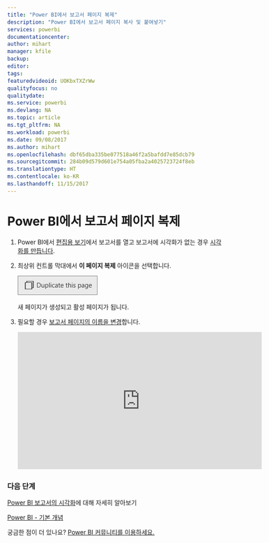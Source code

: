 ```yaml
---
title: "Power BI에서 보고서 페이지 복제"
description: "Power BI에서 보고서 페이지 복사 및 붙여넣기"
services: powerbi
documentationcenter: 
author: mihart
manager: kfile
backup: 
editor: 
tags: 
featuredvideoid: UOKbxTXZrWw
qualityfocus: no
qualitydate: 
ms.service: powerbi
ms.devlang: NA
ms.topic: article
ms.tgt_pltfrm: NA
ms.workload: powerbi
ms.date: 09/08/2017
ms.author: mihart
ms.openlocfilehash: dbf65dba335be077518a46f2a5bafdd7e85dcb79
ms.sourcegitcommit: 284b09d579d601e754a05fba2a4025723724f8eb
ms.translationtype: HT
ms.contentlocale: ko-KR
ms.lasthandoff: 11/15/2017
---
```

# <a name="duplicate-a-report-page-in-power-bi"></a>Power BI에서 보고서 페이지 복제
1. Power BI에서 [편집용 보기](service-reading-view-and-editing-view.md)에서 보고서를 열고 보고서에 시각화가 없는 경우 [시각화를 만듭니다](power-bi-report-add-visualizations-i.md). 
2. 최상위 컨트롤 막대에서 **이 페이지 복제** 아이콘을 선택합니다.
   
   ![](media/power-bi-report-copy-paste-page/pbi_duplicate_new.png)
   
   새 페이지가 생성되고 활성 페이지가 됩니다.
3. 필요할 경우 [보고서 페이지의 이름을 변경](service-rename.md)합니다.
   
   <iframe width="560" height="315" src="https://www.youtube.com/embed/UOKbxTXZrWw?list=PL1N57mwBHtN0JFoKSR0n-tBkUJHeMP2cP" frameborder="0" allowfullscreen></iframe>

### <a name="next-steps"></a>다음 단계
[Power BI 보고서의 시각화](power-bi-report-visualizations.md)에 대해 자세히 알아보기

[Power BI - 기본 개념](service-basic-concepts.md)

궁금한 점이 더 있나요? [Power BI 커뮤니티를 이용하세요.](http://community.powerbi.com/)

